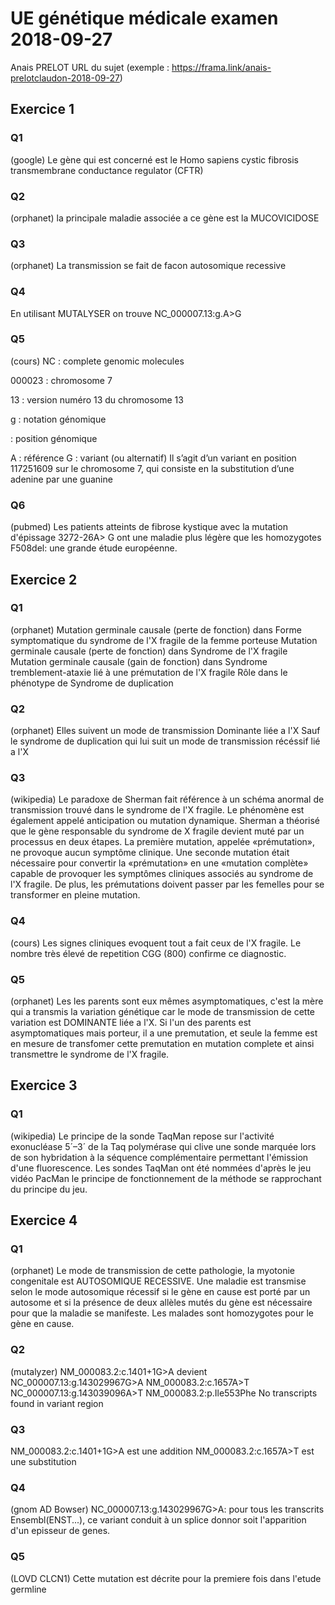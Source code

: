 # UE génétique médicale examen 2018-09-27
Anais PRELOT
URL du sujet (exemple : https://frama.link/anais-prelotclaudon-2018-09-27)
## Exercice 1
### Q1
(google)
Le gène qui est concerné est le Homo sapiens cystic fibrosis transmembrane conductance regulator (CFTR)
### Q2
(orphanet)
la principale maladie associée a ce gène est la MUCOVICIDOSE
### Q3
(orphanet)
La transmission se fait de facon autosomique recessive
### Q4
En utilisant MUTALYSER on trouve NC_000007.13:g.A>G
### Q5
(cours)
NC : complete genomic molecules

000023 : chromosome 7

13 : version numéro 13 du chromosome 13

g : notation génomique

: position génomique

A : référence
G : variant (ou alternatif)
Il s’agit d’un variant en position 117251609 sur le chromosome 7, qui consiste en la 
substitution d’une adenine par une guanine

### Q6
(pubmed)
Les patients atteints de fibrose kystique avec la mutation d'épissage 3272-26A> G ont une maladie plus légère que les homozygotes F508del: une grande étude européenne.

## Exercice 2
### Q1
(orphanet)
Mutation germinale causale (perte de fonction) dans Forme symptomatique du syndrome de l'X fragile de la femme porteuse
Mutation germinale causale (perte de fonction) dans Syndrome de l'X fragile
Mutation germinale causale (gain de fonction) dans Syndrome tremblement-ataxie lié à une prémutation de l'X fragile
Rôle dans le phénotype de Syndrome de duplication
### Q2
(orphanet)
Elles suivent un mode de transmission Dominante liée a l'X
Sauf le syndrome de duplication qui lui suit un mode de transmission récéssif lié a l'X
### Q3
(wikipedia)
Le paradoxe de Sherman fait référence à un schéma anormal de transmission trouvé dans le syndrome de l'X fragile. Le phénomène est également appelé anticipation ou mutation dynamique.
Sherman a théorisé que le gène responsable du syndrome de X fragile devient muté par un processus en deux étapes. La première mutation, appelée «prémutation», ne provoque aucun symptôme clinique. Une seconde mutation était nécessaire pour convertir la «prémutation» en une «mutation complète» capable de provoquer les symptômes cliniques associés au syndrome de l'X fragile. De plus, les prémutations doivent passer par les femelles pour se transformer en pleine mutation.
### Q4
(cours)
Les signes cliniques evoquent tout a fait ceux de l'X fragile. Le nombre très élevé de repetition CGG (800) confirme ce diagnostic.
### Q5
(orphanet)
Les les parents sont eux mêmes asymptomatiques, c'est la mère qui a transmis la variation génétique car le mode de transmission de cette variation est DOMINANTE liée a l'X. Si l'un des parents est asymptomatiques mais porteur, il a une premutation, et seule la femme est en mesure de transfomer cette premutation en mutation complete et ainsi transmettre le syndrome de l'X fragile.

## Exercice 3
### Q1
(wikipedia)
Le principe de la sonde TaqMan repose sur l'activité exonucléase 5´–3´ de la Taq polymérase qui clive une sonde marquée lors de son hybridation à la séquence complémentaire permettant l'émission d'une fluorescence. Les sondes TaqMan ont été nommées d'après le jeu vidéo PacMan le principe de fonctionnement de la méthode se rapprochant du principe du jeu. 

## Exercice 4
### Q1
(orphanet)
Le mode de transmission de cette pathologie, la myotonie congenitale est AUTOSOMIQUE RECESSIVE. Une maladie est transmise selon le mode autosomique récessif si le gène en cause est porté par un autosome et si la présence de deux allèles mutés du gène est nécessaire pour que la maladie se manifeste. Les malades sont homozygotes pour le gène en cause.
### Q2
(mutalyzer)
 NM_000083.2:c.1401+1G>A  devient NC_000007.13:g.143029967G>A
  NM_000083.2:c.1657A>T            NC_000007.13:g.143039096A>T
  NM_000083.2:p.Ile553Phe          No transcripts found in variant region
 ### Q3
 NM_000083.2:c.1401+1G>A est une addition
  NM_000083.2:c.1657A>T est une substitution
 ### Q4
 (gnom AD Bowser)
 NC_000007.13:g.143029967G>A: pour tous les transcrits Ensembl(ENST...), ce variant conduit à un splice donnor soit l'apparition d'un episseur de genes.

  ### Q5
  (LOVD CLCN1)
  Cette mutation est décrite pour la premiere fois dans l'etude germline

 
  









